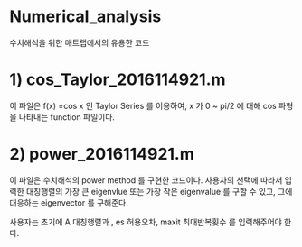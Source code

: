 # Numerical_analysis
수치해석을 위한 매트랩에서의 유용한 코드

# 1) cos_Taylor_2016114921.m 
 
이 파일은 f(x) =cos x 인 Taylor Series 를 이용하여,
x 가 0 ~ pi/2 에 대해 cos 파형을 나타내는 function 파일이다.
 
# 2) power_2016114921.m 
 
 이 파일은 수치해석의 power method 를 구현한 코드이다.
 사용자의 선택에 따라서 입력한 대칭행렬의 가장 큰 eigenvlue 또는 가장 작은 eigenvalue 를 구할 수 있고,
 그에 대응하는 eigenvector 를 구해준다.
 
 사용자는 초기에 A 대칭행렬과 , es 허용오차, maxit 최대반복횟수 를 입력해주어야 한다.
 
 

